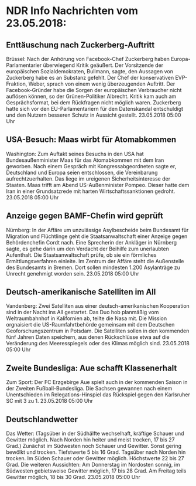 # NDR Info Nachrichten vom 23.05.2018:


## Enttäuschung nach Zuckerberg-Auftritt
Brüssel: Nach der Anhörung von Facebook-Chef Zuckerberg haben Europa-Parlamentarier überwiegend Kritik geäußert. Der Vorsitzende der europäischen Sozialdemokraten, Bullmann, sagte, den Aussagen von Zuckerberg habe es an Substanz gefehlt. Der Chef der konservativen EVP-Fraktion, Weber, sprach von einem wenig überzeugenden Auftritt. Der Facebook-Gründer habe die Sorgen der europäischen Verbraucher nicht auflösen können, so der Grünen-Politiker Albrecht. Kritik kam auch am Gesprächsformat, bei dem Rückfragen nicht möglich waren. Zuckerberg hatte sich vor den EU-Parlamentariern für den Datenskandal entschuldigt und den Nutzern besseren Schutz in Aussicht gestellt. 23.05.2018 05:00 Uhr 

## USA-Besuch: Maas wirbt für Atomabkommen
Washington: Zum Auftakt seines Besuchs in den USA hat Bundesaußenminister Maas für das Atomabkommen mit dem Iran geworben. Nach einem Gespräch mit Kongressabgeordneten sagte er, Deutschland und Europa seien entschlossen, die Vereinbarung aufrechtzuerhalten. Das liege im ureigenen Sicherheitsinteresse der Staaten. Maas trifft am Abend US-Außenminister Pompeo. Dieser hatte dem Iran in einer Grundsatzrede mit harten Wirtschaftssanktionen gedroht. 23.05.2018 05:00 Uhr 

## Anzeige gegen BAMF-Chefin wird geprüft
Nürnberg: In der Affäre um unzulässige Asylbescheide beim Bundesamt für Migration und Flüchtlinge geht die Staatsanwaltschaft einer Anzeige gegen Behördenchefin Cordt nach. Eine Sprecherin der Ankläger in Nürnberg sagte, es gehe darin um den Verdacht der Beihilfe zum unerlaubten Aufenthalt. Die Staatsanwaltschaft prüfe, ob sie ein förmliches Ermittlungsverfahren einleite. Im Zentrum der Affäre steht die Außenstelle des Bundesamts in Bremen. Dort sollen mindesten 1.200 Asylanträge zu Unrecht genehmigt worden sein. 23.05.2018 05:00 Uhr 

## Deutsch-amerikanische Satelliten im All
Vandenberg: Zwei Satelliten aus einer deutsch-amerikanischen Kooperation sind in der Nacht ins All gestartet. Das Duo hob planmäßig vom Weltraumbahnhof in Kalifornien ab, teilte die Nasa mit. Die Mission orgnaisiert die US-Raumfahrtbehörde gemeinsam mit dem Deutschen Geoforschungszentrum in Potsdam. Die Satelliten sollen in den kommenden fünf Jahren Daten speichern, aus denen Rückschlüsse etwa auf die Veränderung des Meeresspiegels oder des Klimas möglich sind. 23.05.2018 05:00 Uhr 

## Zweite Bundesliga: Aue schafft Klassenerhalt
Zum Sport: Der FC Erzgebirge Aue spielt auch in der kommenden Saison in der Zweiten Fußball-Bundesliga. Die Sachsen gewannen nach einem Unentschieden im Relegations-Hinspiel das Rückspiel gegen den Karlsruher SC mit 3 zu 1. 23.05.2018 05:00 Uhr 

## Deutschlandwetter
Das Wetter:
(Tagsüber in der Südhälfte wechselhaft, kräftige Schauer und Gewitter möglich. Nach Norden hin heiter und meist trocken, 17 bis 27 Grad.) Zunächst im Südwesten noch Schauer und Gewitter. Sonst gering bewölkt und trocken. Tiefstwerte 5 bis 16 Grad. Tagsüber nach Norden hin trocken. Im Süden Schauer oder Gewitter möglich. Höchstwerte 22 bis 27 Grad. Die weiteren Aussichten: Am Donnerstag im Nordosten sonnig, im Südwesten gebietsweise Gewitter möglich, 17 bis 28 Grad. Am Freitag teils Gewitter möglich, 18 bis 30 Grad. 23.05.2018 05:00 Uhr 
